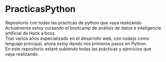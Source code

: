 # PracticasPython
Repositorio con todas las prácticas de python que vaya realizando <br />
Actualmente estoy cursando el bootcamp de análisis de datos e inteligencia artificial de Hack a boss.<br />
Tras varios años especializado en el desarrollo web, con nodejs como lenguaje principal, ahora estoy dando mis primeros pasos en Python.<br />
En este repositorio estaré subiendo todas las prácticas y ejercicios que vaya realizando. 
